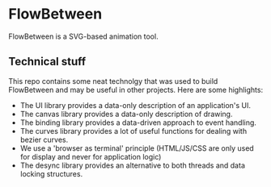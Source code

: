 # FlowBetween

FlowBetween is a SVG-based animation tool.

## Technical stuff

This repo contains some neat technolgy that was used to build FlowBetween and
may be useful in other projects. Here are some highlights:

 * The UI library provides a data-only description of an application's UI.
 * The canvas library provides a data-only description of drawing.
 * The binding library provides a data-driven approach to event handling.
 * The curves library provides a lot of useful functions for dealing with 
   bezier curves.
 * We use a 'browser as terminal' principle (HTML/JS/CSS are only used for
   display and never for application logic)
 * The desync library provides an alternative to both threads and data
   locking structures.
